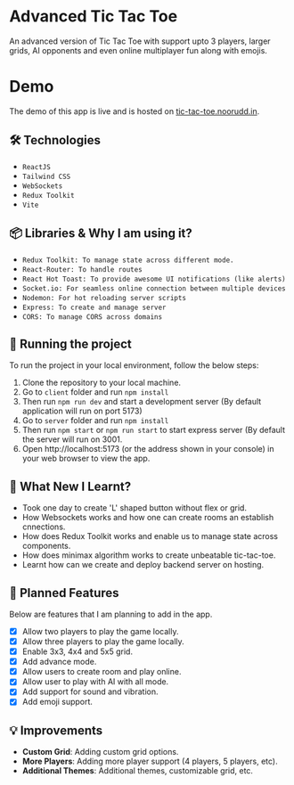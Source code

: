 # Advanced Tic Tac Toe

An advanced version of Tic Tac Toe with support upto 3 players, larger grids, AI opponents and even online multiplayer fun along with emojis.

# Demo

The demo of this app is live and is hosted on [tic-tac-toe.noorudd.in](https://tic-tac-toe.noorudd.in).

## 🛠️ Technologies

- `ReactJS`
- `Tailwind CSS`
- `WebSockets`
- `Redux Toolkit`
- `Vite`

## 📦 Libraries & Why I am using it?

- `Redux Toolkit: To manage state across different mode.`
- `React-Router: To handle routes`
- `React Hot Toast: To provide awesome UI notifications (like alerts)`
- `Socket.io: For seamless online connection between multiple devices`
- `Nodemon: For hot reloading server scripts`
- `Express: To create and manage server`
- `CORS: To manage CORS across domains`

## 🚦 Running the project

To run the project in your local environment, follow the below steps:

1. Clone the repository to your local machine.
2. Go to `client` folder and run `npm install`
3. Then run `npm run dev` and start a development server (By default application will run on port 5173)
4. Go to `server` folder and run `npm install`
5. Then run `npm start` or `npm run start` to start express server (By default the server will run on 3001.
6. Open http://localhost:5173 (or the address shown in your console) in your web browser to view the app.

## 🧠 What New I Learnt?

- Took one day to create 'L' shaped button without flex or grid.
- How Websockets works and how one can create rooms an establish cnnections.
- How does Redux Toolkit works and enable us to manage state across components.
- How does minimax algorithm works to create unbeatable tic-tac-toe.
- Learnt how can we create and deploy backend server on hosting.

## 🚀 Planned Features

Below are features that I am planning to add in the app.

- [x] Allow two players to play the game locally.
- [x] Allow three players to play the game locally.
- [x] Enable 3x3, 4x4 and 5x5 grid.
- [x] Add advance mode.
- [x] Allow users to create room and play online.
- [x] Allow user to play with AI with all mode.
- [x] Add support for sound and vibration.
- [x] Add emoji support.

## 💡 Improvements

- **Custom Grid**: Adding custom grid options.
- **More Players**: Adding more player support (4 players, 5 players, etc).
- **Additional Themes**: Additional themes, customizable grid, etc.
